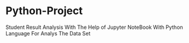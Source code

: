 # Python-Project
Student Result Analysis With The Help of Jupyter NoteBook With Python Language For Analys The Data Set 

